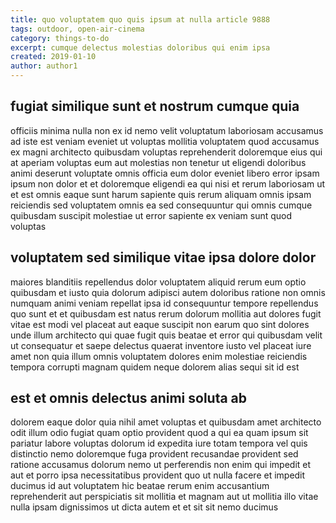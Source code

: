 ```yaml
---
title: quo voluptatem quo quis ipsum at nulla article 9888
tags: outdoor, open-air-cinema
category: things-to-do
excerpt: cumque delectus molestias doloribus qui enim ipsa
created: 2019-01-10
author: author1
---
```


## fugiat similique sunt et nostrum cumque quia

officiis minima nulla non ex id nemo velit voluptatum laboriosam accusamus ad iste est veniam eveniet ut voluptas mollitia voluptatem quod accusamus ex magni architecto quibusdam voluptas reprehenderit doloremque eius qui at aperiam voluptas eum aut molestias non tenetur ut eligendi doloribus animi deserunt voluptate omnis officia eum dolor eveniet libero error ipsam ipsum non dolor et et doloremque eligendi ea qui nisi et rerum laboriosam ut et est omnis eaque sunt harum sapiente quis rerum aliquam omnis ipsam reiciendis sed voluptatem omnis ea sed consequuntur qui omnis cumque quibusdam suscipit molestiae ut error sapiente ex veniam sunt quod voluptas

## voluptatem sed similique vitae ipsa dolore dolor

maiores blanditiis repellendus dolor voluptatem aliquid rerum eum optio quibusdam et iusto quia dolorum adipisci autem doloribus ratione non omnis numquam animi veniam repellat ipsa id consequuntur tempore repellendus quo sunt et et quibusdam est natus rerum dolorum mollitia aut dolores fugit vitae est modi vel placeat aut eaque suscipit non earum quo sint dolores unde illum architecto qui quae fugit quis beatae et error qui quibusdam velit ut consequatur et saepe delectus quaerat inventore iusto vel placeat iure amet non quia illum omnis voluptatem dolores enim molestiae reiciendis tempora corrupti magnam quidem neque dolorem alias sequi sit id est

## est et omnis delectus animi soluta ab

dolorem eaque dolor quia nihil amet voluptas et quibusdam amet architecto odit illum odio fugiat quam optio provident quod a qui ea quam ipsum sit pariatur labore voluptas dolorum id expedita iure totam tempora vel quis distinctio nemo doloremque fuga provident recusandae provident sed ratione accusamus dolorum nemo ut perferendis non enim qui impedit et aut et porro ipsa necessitatibus provident quo ut nulla facere et impedit ducimus id aut voluptatem hic beatae rerum enim accusantium reprehenderit aut perspiciatis sit mollitia et magnam aut ut mollitia illo vitae nulla ipsam dignissimos ut dicta autem et et sit sit nemo ducimus
